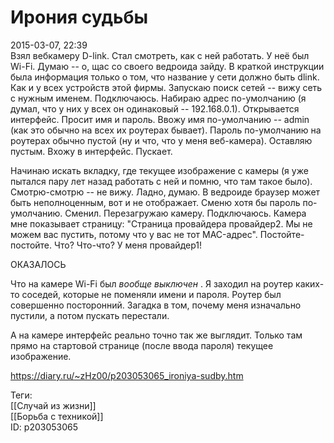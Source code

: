 Ирония судьбы
==============

   
 2015-03-07, 22:39   
  Взял вебкамеру D-link. Стал смотреть, как с ней работать. У неё был Wi-Fi. Думаю -- о, щас со своего ведроида зайду. В краткой инструкции была информация только о том, что название у сети должно быть dlink. Как и у всех устройств этой фирмы. Запускаю поиск сетей -- вижу сеть с нужным именем. Подключаюсь. Набираю адрес по-умолчанию (я думал, что у них у всех он одинаковый -- 192.168.0.1). Открывается интерфейс. Просит имя и пароль. Ввожу имя по-умолчанию -- admin (как это обычно на всех их роутерах бывает). Пароль по-умолчанию на роутерах обычно пустой (ну и что, что у меня веб-камера). Оставляю пустым. Вхожу в интерфейс. Пускает.   
   
 Начинаю искать вкладку, где текущее изображение с камеры (я уже пытался пару лет назад работать с ней и помню, что там такое было). Смотрю-смотрю -- не вижу. Ладно, думаю. В ведроиде браузер может быть неполноценным, вот и не отображает. Сменю хотя бы пароль по-умолчанию. Сменил. Перезагружаю камеру. Подключаюсь. Камера мне показывает страницу: "Страница провайдера провайдер2. Мы не можем вас пустить, потому что у вас не тот MAC-адрес". Постойте-постойте. Что? Что-что? У меня провайдер1!   
   
 ОКАЗАЛОСЬ   
   
 Что на камере Wi-Fi был  *вообще выключен*  . Я заходил на роутер каких-то соседей, которые не поменяли имени и пароля. Роутер был совершенно посторонний. Загадка в том, почему меня изначально пустили, а потом пускать перестали.   
   
 А на камере интерфейс реально точно так же выглядит. Только там прямо на стартовой странице (после ввода пароля) текущее изображение.   
    
 <https://diary.ru/~zHz00/p203053065_ironiya-sudby.htm>   
   
 Теги:   
 [[Случай из жизни]]   
 [[Борьба с техникой]]   
 ID: p203053065